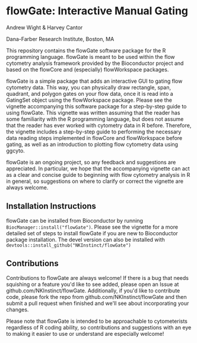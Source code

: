 flowGate: Interactive Manual Gating
================
Andrew Wight & Harvey Cantor

Dana-Farber Research Institute, Boston, MA

This repository contains the flowGate software package for the R 
programming language. flowGate is meant to be used within the flow 
cytometry analysis framework provided by the Bioconductor project and 
based on the flowCore and (especially) flowWorkspace packages.

flowGate is a simple package that adds an interactive GUI to gating flow
cytometry data. This way, you can physically draw rectangle, span, 
quadrant, and polygon gates on your flow data, once it is read into a 
GatingSet object using the flowWorkspace package. Please see the vignette 
accompanying this software package for a step-by-step guide to using 
flowGate. This vignette was written assuming that the reader has some 
familiarity with the R programming language, but does not assume that the 
reader has ever worked with cytometry data in R before. Therefore, the 
vignette includes a step-by-step guide to performing the necessary data 
reading steps implemented in flowCore and flowWorkspace before gating, as 
well as an introduction to plotting flow cytometry data using ggcyto.

flowGate is an ongoing project, so any feedback and suggestions are 
appreciated. In particular, we hope that the accompanying vignette can 
act as a clear and concise guide to beginning with flow cytometry analysis 
in R in general, so suggestions on where to clarify or correct the
vignette are always welcome.

## Installation Instructions

flowGate can be installed from Bioconductor by running
`BiocManager::install("flowGate")`. Please see the vignette for a more detailed
set of steps to install flowGate if you are new to Bioconductor package
installation. The devel version can also be installed with
`devtools::install_github("NKInstinct/flowGate")`

## Contributions

Contributions to flowGate are always welcome! If there is a bug that needs
squishing or a feature you'd like to see added, please open an Issue at
github.com/NKInstinct/flowGate. Additionally, if you'd like to contribute code,
please fork the repo from github.com/NKInstinct/flowGate and then submit a pull
request when finished and we'll see about incorporating your changes.

Please note that flowGate is intended to be approachable to cytometerists
regardless of R coding ability, so contributions and suggestions with an eye to
making it easier to use or understand are especially welcome!

